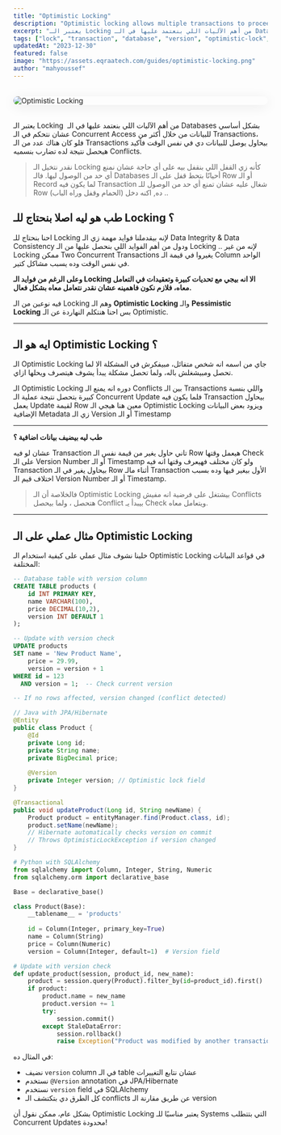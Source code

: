 ```yaml
---
title: "Optimistic Locking"
description: "Optimistic locking allows multiple transactions to proceed without locks, checking for data changes before commit. This guide explains how it helps avoid conflicts in low-contention systems while improving performance."
excerpt: "يعتبر الـ Locking من أهم الآليات اللي بنعتمد عليها في الـ Databases بشكل أساسي عشان نتحكم في الـ Concurrent Access للبيانات من خلال أكثر من Transactions، فلو كان هناك عدد من الـ Transactions بيحاول يوصل للبيانات دي في نفس الوقت فأكيد هيحصل نتيجة لده تضارب بنسميه Conflicts."
tags: ["lock", "transaction", "database", "version", "optimistic-lock", "backend" , "performance"]
updatedAt: "2023-12-30"
featured: false
image: "https://assets.eqraatech.com/guides/optimistic-locking.png"
author: "mahyoussef"
---
```


<img src="https://assets.eqraatech.com/guides/optimistic-locking.png" alt="Optimistic Locking" ondragstart="return false;" oncontextmenu="return false;" style="display: block; margin: 2rem auto; border-radius: 1rem; box-shadow: 0 4px 24px 0 rgba(0,0,0,0.08);" />

يعتبر الـ Locking  من أهم الآليات اللي بنعتمد عليها في الـ Databases بشكل أساسي عشان نتحكم في الـ Concurrent Access للبيانات من خلال أكثر من Transactions، فلو كان هناك عدد من الـ Transactions بيحاول يوصل للبيانات دي في نفس الوقت فأكيد هيحصل نتيجة لده تضارب بنسميه Conflicts.

> نقدر نتخيل الـ Locking كأنه زي القفل اللي بنقفل بيه على أي حاجة عشان نمنع أي حد من الوصول ليها. فالـ Databases أحيانًا بتحط قفل على الـ Row أو الـ Record لما يكون فيه Transaction شغال عليه عشان تمنع أي حد من الوصول للـ Row ده, اكنه دخل (الحمام وقفل وراه الباب) .. 

## طب هو ليه اصلا بنحتاج للـ Locking ؟

احنا بنحتاج للـ Locking لإنه بيقدملنا فوايد مهمة زي الـ Data Integrity & Data Consistency ودول من أهم الفوايد اللي بنحصل عليها من الـ Locking .. لإنه من غير Locking ممكن Two Concurrent Transactions يغيروا في قيمة الـ Column الواحد في نفس الوقت وده يسبب مشاكل كتير. 

**وعلى الرغم من فوايد الـ Locking الا انه بيجي مع تحديات كبيرة وتعقيدات في التعامل معاه، فلازم نكون فاهمينه عشان نقدر نتعامل معاه بشكل فعال.**

فيه نوعين من الـ Locking وهم الـ **Optimistic Locking** والـ **Pessimistic Locking** بس احنا هنتكلم النهاردة عن الـ Optimistic. 

---

## ايه هو الـ Optimistic Locking ؟

الـ Optimistic Locking جاي من اسمه انه شخص متفائل، مبيفكرش في المشكلة الا لما تحصل ومبيشغلش باله، ولما تحصل مشكلة يبدأ يشوف هيتصرف ويحلها ازاي. 

الـ Optimistic Locking دوره انه يمنع الـ Conflicts بين الـ Transactions واللي بنسبة كبيرة بتحصل نتيجة عملية الـ Concurrent Update فلما يكون فيه Transaction بيحاول يعمل Update لقيمة Row معين هنا هيجي الـ Optimistic Locking ويزود بعض البيانات الإضافية Metadata زي الـ Version أو الـ Timestamp

---

**طب ليه بيضيف بيانات اضافية ؟**

عشان لو فيه Transaction تاني حاول يغير من قيمة نفس الـ Row هيعمل وقتها Check على الـ Version Number أو الـ Timestamp ولو كان مختلف فهيعرف وقتها انه فيه Transaction بيحاول يغير في الـ Row أثناء مالـ Transaction الأول بيغير فيها وده بسبب اختلاف قيم الـ Version Number أو الـ Timestamp. 

> فالخلاصة أن الـ Optimistic Locking بيشتغل على فرضية انه مفيش Conflicts هتحصل ، ولما بيحصل Conflict بيبدأ يـ Check ويتعامل معاه.

---

## مثال عملي على الـ Optimistic Locking

خلينا نشوف مثال عملي على كيفية استخدام الـ Optimistic Locking في قواعد البيانات المختلفة:

<!-- SQL with Version -->
```sql
-- Database table with version column
CREATE TABLE products (
    id INT PRIMARY KEY,
    name VARCHAR(100),
    price DECIMAL(10,2),
    version INT DEFAULT 1
);

-- Update with version check
UPDATE products 
SET name = 'New Product Name', 
    price = 29.99, 
    version = version + 1
WHERE id = 123 
  AND version = 1;  -- Check current version

-- If no rows affected, version changed (conflict detected)
```

<!-- Java (JPA) -->
```java
// Java with JPA/Hibernate
@Entity
public class Product {
    @Id
    private Long id;
    private String name;
    private BigDecimal price;
    
    @Version
    private Integer version; // Optimistic lock field
}

@Transactional
public void updateProduct(Long id, String newName) {
    Product product = entityManager.find(Product.class, id);
    product.setName(newName);
    // Hibernate automatically checks version on commit
    // Throws OptimisticLockException if version changed
}
```

<!-- Python (SQLAlchemy) -->
```python
# Python with SQLAlchemy
from sqlalchemy import Column, Integer, String, Numeric
from sqlalchemy.orm import declarative_base

Base = declarative_base()

class Product(Base):
    __tablename__ = 'products'
    
    id = Column(Integer, primary_key=True)
    name = Column(String)
    price = Column(Numeric)
    version = Column(Integer, default=1)  # Version field

# Update with version check
def update_product(session, product_id, new_name):
    product = session.query(Product).filter_by(id=product_id).first()
    if product:
        product.name = new_name
        product.version += 1
        try:
            session.commit()
        except StaleDataError:
            session.rollback()
            raise Exception("Product was modified by another transaction")
```

في المثال ده:
- نضيف `version` column في الـ table عشان نتابع التغييرات
- نستخدم `@Version` annotation في JPA/Hibernate
- نستخدم `version` field في SQLAlchemy
- كل الطرق دي بتكتشف الـ conflicts عن طريق مقارنة الـ version

بشكل عام، ممكن نقول أن Optimistic Locking يعتبر مناسبًا للـ Systems التي بتتطلب Concurrent Updates محدودة!

